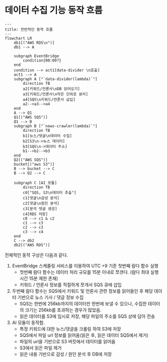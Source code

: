 # 데이터 수집 기능 동작 흐름

```mermaid
---
title: 전반적인 동작 흐름
---
flowchart LR
    db1[("AWS RDS\n")]
    db1 --> A

    subgraph EventBridge
        condition{00:00?}
    end
    condition --> act1[data-divider \n호출]
    act1 --> A
    subgraph A ["`data-divider(lambda)`"]
        direction TB
        a2[키워드/언론사\nDB 읽어오기]
        a3[키워드/언론사\n작은 단위로 분리]
        a4[SQS\n키워드/언론사 삽입]
        a2-->a3-->a4
    end
    A --> Q1
    Q1[("AWS SQS")]
    Q1 --> B
    subgraph B ["`news-crawler(lambda)`"]
        direction TB
        b1[뉴스/댓글\n데이터 수집]
        b2[S3\n->뉴스 데이터]
        b3[SQS\n->데이터 주소]
        b1-->b2-->b3
    end
    Q2[("AWS SQS")]
    bucket[("aws S3")]
    B --> bucket --> C
    B --> Q2 --> C

    subgraph C [AI 모듈]
        direction TB
        c0["SQS, S3\n데이터 추출"]
        c1[댓글\n감성 분석]
        c2[댓글\n원인 분석]
        c3[분석 댓글 생성]
        c4[RDS 저장]
        c0 --> c1 & c2
        c1 --> c3
        c2 --> c3
        c3 --> c4
    end
    C --> db2
    db2[("AWS RDS")]
```

전체적인 동작 구상은 다음과 같다.
1. EventBridge 스케줄링 서비스를 이용하여 UTC +9 기준 첫번째 람다 함수 실행
    - 첫번째 람다 함수는 데이터 처리 규모를 15분 이내로 쪼갠다. (람다 최대 실행 시간 15분 제한 존재)
    - 키워드 / 언론사 정보를 적절하게 쪼개서 SQS 큐에 삽입
2. 두번째 람다 함수는 SQS에서 키워드 및 언론사 관련 정보를 읽어들인 후 해당 데이터  기반으로 뉴스 기사 / 댓글 정보 수집
    - SQS는 한번에 256kb까지의 데이터만 한번에 보낼 수 있으나, 수집한 데이터의 크기는 256kb를 초과하는 경우가 많았음.
    - 읽은 데이터를 S3에 임시로 저장, 해당 파일의 주소를 SQS 상에 담아 전송
3. AI 모듈이 동작함.
    - 특정 키워드에 대한 뉴스/댓글을 크롤링 하여 S3에 저장
    - SQS에서 파일 url 정보를 읽어옴(읽은 후, 읽은 데이터 SQS에서 제거) 
    - 파일의 url을 기반으로 S3 버킷에서 데이터를 읽어옴
    - S3에서 읽은 파일 제거
    - 읽은 내용 기반으로 감성 / 원인 분석 후 DB에 저장